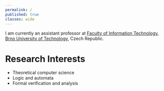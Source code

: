 ```yaml
---
permalink: /
published: true
classes: wide
---
```

I am currently an assistant professor at [Faculty of Information Technology, Brno University of Technology](https://www.fit.vutbr.cz), Czech Republic.

# Research Interests

* Theoretical computer science
* Logic and automata
* Formal verification and analysis
